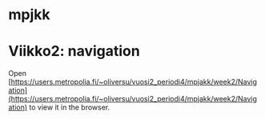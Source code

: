 ﻿# mpjkk

# Viikko2: navigation

Open [https://users.metropolia.fi/~oliversu/vuosi2_periodi4/mpjakk/week2/Navigation](https://users.metropolia.fi/~oliversu/vuosi2_periodi4/mpjakk/week2/Navigation) to view it in the browser.
